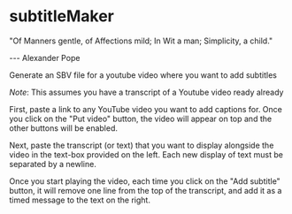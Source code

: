 subtitleMaker
=============

"Of Manners gentle, of Affections mild; 
In Wit a man; Simplicity, a child."

--- Alexander Pope

Generate an SBV file for a youtube video where you want to add subtitles

*Note*: This assumes you have a transcript of a Youtube video ready already

First, paste a link to any YouTube video you want to add captions for. 
Once you click on the "Put video" button, the video will appear on top 
and the other buttons will be enabled.

Next, paste the transcript (or text) that you want to display alongside
the video in the text-box provided on the left. Each new display of text
must be separated by a newline.

Once you start playing the video, each time you click on the "Add subtitle"
button, it will remove one line from the top of the transcript, and add it
as a timed message to the text on the right.

